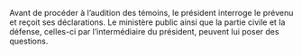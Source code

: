 Avant de procéder à l’audition des témoins, le président interroge le prévenu et reçoit ses déclarations. Le ministère public ainsi que la partie civile et la défense, celles-ci par l’intermédiaire du président, peuvent lui poser des questions.